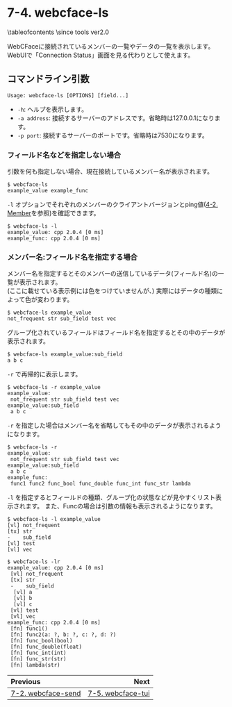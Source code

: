 # 7-4. webcface-ls

\tableofcontents
\since tools ver2.0

WebCFaceに接続されているメンバーの一覧やデータの一覧を表示します。
WebUIで「Connection Status」画面を見る代わりとして使えます。

## コマンドライン引数
```
Usage: webcface-ls [OPTIONS] [field...]
```
* `-h`: ヘルプを表示します。
* `-a address`: 接続するサーバーのアドレスです。省略時は127.0.0.1になります。
* `-p port`: 接続するサーバーのポートです。省略時は7530になります。

### フィールド名などを指定しない場合

引数を何も指定しない場合、現在接続しているメンバー名が表示されます。
```
$ webcface-ls
example_value example_func
```

`-l` オプションでそれぞれのメンバーのクライアントバージョンとping値([4-2. Member](./42_member.md)を参照)を確認できます。
```
$ webcface-ls -l
example_value: cpp 2.0.4 [0 ms]
example_func: cpp 2.0.4 [0 ms]
```

### メンバー名:フィールド名を指定する場合

メンバー名を指定するとそのメンバーの送信しているデータ(フィールド名)の一覧が表示されます。  
(ここに載せている表示例には色をつけていませんが、) 実際にはデータの種類によって色が変わります。
```
$ webcface-ls example_value
not_frequent str sub_field test vec
```

グループ化されているフィールドはフィールド名を指定するとその中のデータが表示されます。
```
$ webcface-ls example_value:sub_field
a b c
```

`-r` で再帰的に表示します。
```
$ webcface-ls -r example_value
example_value:
 not_frequent str sub_field test vec
example_value:sub_field
 a b c
```

`-r` を指定した場合はメンバー名を省略してもその中のデータが表示されるようになります。
```
$ webcface-ls -r
example_value:
 not_frequent str sub_field test vec
example_value:sub_field
 a b c
example_func:
 func1 func2 func_bool func_double func_int func_str lambda
```

`-l` を指定するとフィールドの種類、グループ化の状態などが見やすくリスト表示されます。
また、Funcの場合は引数の情報も表示されるようになります。
```
$ webcface-ls -l example_value
[vl] not_frequent
[tx] str
-    sub_field
[vl] test
[vl] vec
```

```
$ webcface-ls -lr
example_value: cpp 2.0.4 [0 ms]
 [vl] not_frequent
 [tx] str
 -    sub_field
  [vl] a
  [vl] b
  [vl] c
 [vl] test
 [vl] vec
example_func: cpp 2.0.4 [0 ms]
 [fn] func1()
 [fn] func2(a: ?, b: ?, c: ?, d: ?)
 [fn] func_bool(bool)
 [fn] func_double(float)
 [fn] func_int(int)
 [fn] func_str(str)
 [fn] lambda(str)
```


<div class="section_buttons">

| Previous |     Next |
|:---------|---------:|
| [7-2. webcface-send](72_send.md) | [7-5. webcface-tui](75_tui.md) |

</div>
